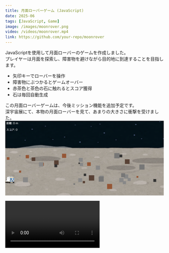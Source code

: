 ```yaml
---
title: 月面ローバーゲーム (JavaScript)
date: 2025-06
tags: [JavaScript, Game]
image: /images/moonrover.png
video: /videos/moonrover.mp4
link: https://github.com/your-repo/moonrover
---
```


JavaScriptを使用して月面ローバーのゲームを作成しました。  
プレイヤーは月面を探索し、障害物を避けながら目的地に到達することを目指します。  

- 矢印キーでローバーを操作  
- 障害物にぶつかるとゲームオーバー  
- 赤茶色と茶色の石に触れるとスコア獲得  
- 石は毎回自動生成  

この月面ローバーゲームは、今後ミッション機能を追加予定です。  
深宇宙展にて、本物の月面ローバーを見て、あまりの大きさに衝撃を受けました。
![スクリーンショット](/images/moonrover.png)

<video src="/videos/moonrover.mp4" controls class="rounded-lg shadow"></video>